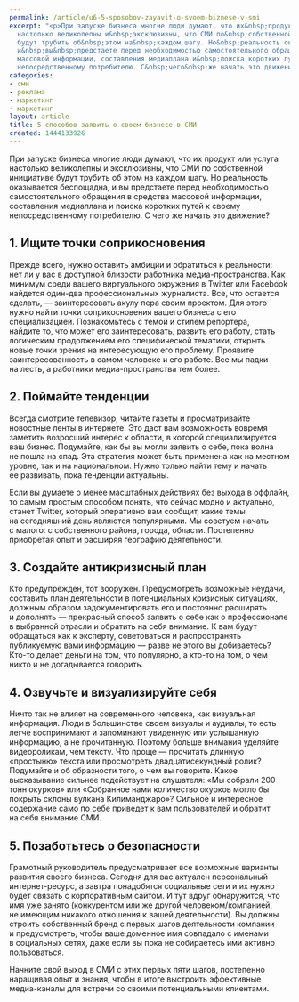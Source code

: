 ```yaml
---
permalink: /article/u6-5-sposobov-zayavit-o-svoem-biznese-v-smi
excerpt: "<p>При запуске бизнеса многие люди думают, что их&nbsp;продукт или услуга
  настолько великолепны и&nbsp;эксклюзивны, что СМИ по&nbsp;собственной инициативе
  будут трубить об&nbsp;этом на&nbsp;каждом шагу. Но&nbsp;реальность оказывается беспощадна,
  и&nbsp;вы&nbsp;предстаете перед необходимостью самостоятельного обращения в&nbsp;средства
  массовой информации, составления медиаплана и&nbsp;поиска коротких путей к&nbsp;своему
  непосредственному потребителю. С&nbsp;чего&nbsp;же начать это движение?</p>"
categories:
- сми
- реклама
- маркетинг
- маркетинг
layout: article
title: 5 способов заявить о своем бизнесе в СМИ
created: 1444133926
---
```

При запуске бизнеса многие люди думают, что их продукт или услуга настолько великолепны и эксклюзивны, что СМИ по собственной инициативе будут трубить об этом на каждом шагу. Но реальность оказывается беспощадна, и вы предстаете перед необходимостью самостоятельного обращения в средства массовой информации, составления медиаплана и поиска коротких путей к своему непосредственному потребителю. С чего же начать это движение?

## 1. Ищите точки соприкосновения ##

Прежде всего, нужно оставить амбиции и обратиться к реальности: нет ли у вас в доступной близости работника медиа-пространства. Как минимум среди вашего виртуального окружения в Twitter или Facebook найдется один-два профессиональных журналиста. Все, что остается сделать, — заинтересовать акулу пера своим проектом. Для этого нужно найти точки соприкосновения вашего бизнеса с его специализацией. Познакомьтесь с темой и стилем репортера, найдите то, что может его заинтересовать, развить его работу, стать логическим продолжением его специфической тематики, открыть новые точки зрения на интересующую его проблему. Проявите заинтересованность в самом человеке и его работе. Все мы падки на лесть, а работники медиа-пространства тем более.

## 2. Поймайте тенденции ##

Всегда смотрите телевизор, читайте газеты и просматривайте новостные ленты в интернете. Это даст вам возможность вовремя заметить возросший интерес к области, в которой специализируется ваш бизнес. Подумайте, как бы вы могли заявить о себе, пока волна не пошла на спад. Эта стратегия может быть применена как на местном уровне, так и на национальном. Нужно только найти тему и начать ее развивать, пока тенденции актуальны.

Если вы думаете о менее масштабных действиях без выхода в оффлайн, то самым простым способом понять, что сейчас модно и актуально, станет Twitter, который оперативно вам сообщит, какие темы на сегодняшний день являются популярными. Мы советуем начать с малого: с собственного района, города, области. Постепенно приобретая опыт и расширяя географию деятельности.

## 3. Создайте антикризисный план ##

Кто предупрежден, тот вооружен. Предусмотреть возможные неудачи, составить план деятельности в потенциальных кризисных ситуациях, должным образом задокументировать его и постоянно расширять и дополнять — прекрасный способ заявить о себе как о профессионале в выбранной отрасли и обратить на себя внимание. К вам будут обращаться как к эксперту, советоваться и распространять публикуемую вами информацию — разве не этого вы добиваетесь? Кто-то делает деньги на том, что популярно, а кто-то на том, о чем никто и не догадывается говорить.

## 4. Озвучьте и визуализируйте себя ##

Ничто так не влияет на современного человека, как визуальная информация. Люди в большинстве своем визуалы и аудиалы, то есть легче воспринимают и запоминают увиденную или услышанную информацию, а не прочитанную. Поэтому больше внимания уделяйте видеороликам, чем тексту. Что проще — прочитать длинную «простыню» текста или просмотреть двадцатисекундный ролик? Подумайте и об образности того, о чем вы говорите. Какое высказывание сильнее подействует на слушателя: «Мы собрали 200 тонн окурков» или «Собранное нами количество окурков могло бы покрыть склоны вулкана Килиманджаро»? Сильное и интересное содержание само по себе приведет к вам пользователей и обратит на себя внимание СМИ.

## 5. Позаботьтесь о безопасности ##

Грамотный руководитель предусматривает все возможные варианты развития своего бизнеса. Сегодня для вас актуален персональный интернет-ресурс, а завтра понадобятся социальные сети и их нужно будет связать с корпоративным сайтом. И тут вдруг обнаружится, что имя уже занято (конкурентом или же другой человеком/компанией, не имеющим никакого отношения к вашей деятельности). Вы должны строить собственный бренд с первых шагов деятельности компании и предусмотреть, чтобы ваше доменное имя совпадало с именами в социальных сетях, даже если вы пока не собираетесь ими активно пользоваться.

Начните свой выход в СМИ с этих первых пяти шагов, постепенно наращивая опыт и знания, чтобы в итоге выстроить эффективные медиа-каналы для встречи со своими потенциальными клиентами.
